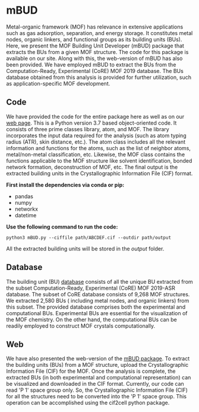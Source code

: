 # mBUD

Metal-organic framework (MOF) has relevance in extensive applications such as gas adsorption, separation, and energy storage. It constitutes metal nodes, organic linkers, and functional groups as its building units (BUs). 
Here, we present the MOF Building Unit Developer (mBUD) package that extracts the BUs from a given MOF structure. The code for this package is available on our site. Along with this, the web-version of mBUD has also been provided.
We have employed mBUD to extract the BUs from the Computation-Ready, Experimental (CoRE) MOF 2019 database. The BUs database obtained from this analysis is provided for further utilization, such as application-specific MOF development.

## Code

We have provided the code for the entire package here as well as on our [web page](https://cnislab.com/mbud/code). This is a Python version 3.7 based object-oriented code. It consists of three prime classes library, atom, and MOF. The library incorporates the input data required for the analysis (such as atom typing radius (ATR), skin distance, etc.). The atom class includes all the relevant information and functions for the atoms, such as the list of neighbor atoms, metal/non-metal classification, etc. Likewise, the MOF class contains the functions applicable to the MOF structure like solvent identification, bonded network formation, deconstruction of MOF, etc. The final output is the extracted building units in the Crystallographic Information File (CIF) format.

__First install the dependencies via conda or pip:__
* pandas
* numpy
* networkx
* datetime

__Use the following command to run the code:__
```
python3 mBUD.py --ciffile path/ABCDEF.cif --outdir path/output
```
All the extracted building units will be stored in the _output_ folder.

## Database

The building unit (BU) [database](https://cnislab.com/mbud/database) consists of all the unique BU extracted from the subset Computation-Ready, Experimental (CoRE) MOF 2019-ASR database. The subset of CoRE database consists of 9,268 MOF structures. We extracted  2,580 BUs ( including metal nodes, and organic linkers) from this subset. 
The provided database comprises both the experimental and computational BUs. Experimental BUs are essential for the visualization of the MOF chemistry. On the other hand, the computational BUs can be readily employed to construct MOF crystals computationally.

## Web

We have also presented the web-version of the [mBUD package](https://cnislab.com/mbud/tool). To extract the building units (BUs) from a MOF structure, upload the Crystallographic Information File (CIF) for the MOF. Once the analysis is complete, the extracted BUs (in both experimental and computational representation) can be visualized and downloaded in the CIF format.
Currently, our code can read 'P 1' space group only. So, the Crystallographic Information File (CIF) for all the structures need to be converted into the 'P 1' space group. This operation can be accomplished using the cif2cell python package.



